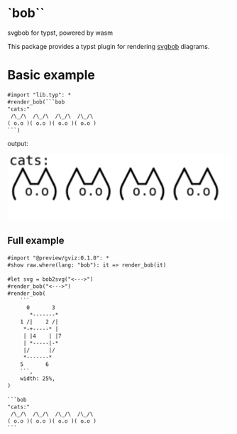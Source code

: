 # `bob``
 svgbob for typst, powered by wasm

This package provides a typst plugin for rendering [svgbob](https://github.com/ivanceras/svgbob) diagrams.

# Basic example
```typ
#import "lib.typ": *
#render_bob(```bob
"cats:"
 /\_/\  /\_/\  /\_/\  /\_/\ 
( o.o )( o.o )( o.o )( o.o )
```)
```
output:

![basic-example](./basic-example.svg)


## Full example
````typ
#import "@preview/gviz:0.1.0": *
#show raw.where(lang: "bob"): it => render_bob(it)

#let svg = bob2svg("<--->")
#render_bob("<--->")
#render_bob(
    ```
      0       3  
       *-------* 
    1 /|    2 /| 
     *-+-----* | 
     | |4    | |7
     | *-----|-*
     |/      |/
     *-------*
    5       6
    ```,
    width: 25%,
)

```bob
"cats:"
 /\_/\  /\_/\  /\_/\  /\_/\ 
( o.o )( o.o )( o.o )( o.o )
```
````